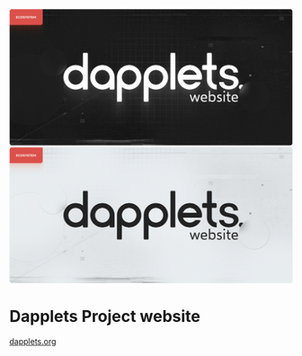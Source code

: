 ![Dapplets website](docs/DappletsWebsite.png#gh-dark-mode-only)
![Dapplets website](docs/DappletsWebsiteLight.png#gh-light-mode-only)

# Dapplets Project website

[dapplets.org](https://dapplets.org/)
